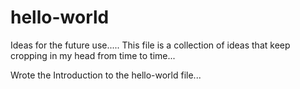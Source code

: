 # hello-world
Ideas for the future use.....
This file is a collection of ideas that keep cropping in my head from time to time...


Wrote the Introduction to the hello-world file...
